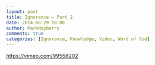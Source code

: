 ```yaml
---
layout: post
title: Ignorance – Part 2
date: 2014-06-29 18:00
author: MarkMayberry
comments: true
categories: [Ignorance, Knowledge, Video, Word of God]
---
```

https://vimeo.com/99558202
